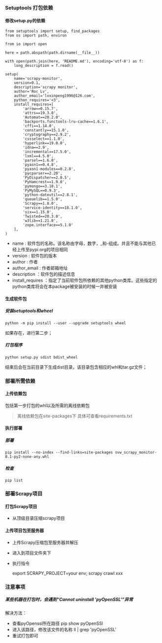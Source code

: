 ### Setuptools 打包依赖
#### 修改setup.py的依赖
    from setuptools import setup, find_packages
    from os import path, environ
    
    from io import open
    
    here = path.abspath(path.dirname(__file__))
    
    with open(path.join(here, 'README.md'), encoding='utf-8') as f:
        long_description = f.read()
    
    setup(
        name='scrapy-monitor',
        version=0.1,
        description='scrapy monitor',
        author='Roc Lv',
        author_email='lvxinpeng1996@126.com',
        python_requires='<3',
        install_requires=[
            'arrow==0.15.7',
            'attrs==19.3.0',
            'Automat==20.2.0',
            'backports.functools-lru-cache==1.6.1',
            'cffi==1.14.0',
            'constantly==15.1.0',
            'cryptography==2.9.2',
            'cssselect==1.1.0',
            'hyperlink==19.0.0',
            'idna==2.9',
            'incremental==17.5.0',
            'lxml==4.5.0',
            'parsel==1.6.0',
            'pyasn1==0.4.8',
            'pyasn1-modules==0.2.8',
            'pycparser==2.20',
            'PyDispatcher==2.0.5',
            'PyHamcrest==1.9.0',
            'pymongo==3.10.1',
            'PyMySQL==0.9.3',
            'python-dateutil==2.8.1',
            'queuelib==1.5.0',
            'Scrapy==1.8.0',
            'service-identity==18.1.0',
            'six==1.15.0',
            'Twisted==20.3.0',
            'w3lib==1.21.0',
            'zope.interface==5.1.0'
        ],
    )
- name : 软件包的名称。该名称由字母，数字，_和-组成。并且不能与其他已经上传至pypi.org的项目相同
- version : 软件包的版本
- author : 作者
- author_email : 作者邮箱地址
- description ：软件包的描述信息
- install_requires ：指定了当前软件包所依赖的其他python类库。这些指定的python类库将会在本package被安装的时候一并被安装

#### 生成软件包
##### 安装setuptools和wheel
    python -m pip install --user --upgrade setuptools wheel

如果存在，进行第二步；

##### 打包程序
    python setup.py sdist bdist_wheel

结束后会在当前目录下生成dist目录，该目录包含相应的whl和tar.gz文件；

### 部署所需依赖
#### 上传依赖包
包括第一步打包的whl以及所需的离线依赖包
> 离线依赖包在site-packages下
> 具体可查看requirements.txt
#### 执行部署
##### 部署
    pip install --no-index --find-links=site-packages svw_scrapy_monitor-0.1-py2-none-any.whl
##### 检查
    pip list

### 部署Scrapy项目
#### 打包Scrapy项目
- 从顶级目录压缩scrapy项目

#### 上传项目包至服务器
- 上传Scrapy压缩包至服务器并解压
- 进入到项目文件夹下
- 执行指令

    export SCRAPY_PROJECT=your env; scrapy crawl xxx

### 注意事项
##### 某些机器在打包时，会遇到“Cannot uninstall 'pyOpenSSL'”异常
解决方法：

- 查看pyOpenssl所在路径
    pip show pyOpenSSl
- 进入该路径，修改该文件的名称
    ll | grep 'pyOpenSSL'
- 重试打包即可
